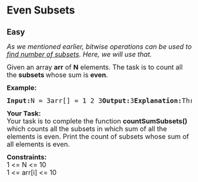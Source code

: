 # Even Subsets
## Easy
<div class="problems_problem_content__Xm_eO"><p><em><span style="font-size:18px">As we mentioned earlier, bitwise operations can be used to <a href="https://www.geeksforgeeks.org/power-set/">find number of subsets</a>. Here, we will use that.</span></em></p><p><span style="font-size:18px">Given an array <strong>arr</strong> of <strong>N</strong> elements. The task is to count all the <strong>subsets </strong>whose sum is <strong>even</strong>.</span></p><p><span style="font-size:18px"><strong>Example:</strong></span></p><pre><span style="font-size:18px"><strong>Input:</strong>N = 3arr[] = 1 2 3<strong>Output:</strong>3<strong>Explanation:</strong>Three subsets are there whose sum of elements is even. Subsets are (3, 2, 1), (1, 3), (2).</span></pre><p></p><p><span style="font-size:18px"><strong>Your Task:</strong><br>Your task is to complete the function <strong>countSumSubsets()</strong> which counts all the subsets in which sum of all the elements is even. Print the count of subsets whose sum of all elements is even.</span></p><p><span style="font-size:18px"><strong>Constraints:</strong><br>1 &lt;= N &lt;= 10<br>1 &lt;= arr[i] &lt;= 10</span></p></div>
